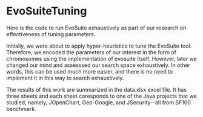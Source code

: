 # EvoSuiteTuning
Here is the code to run EvoSuite exhaustively as part of our research on effectiveness of tuning parameters.

Initially, we were about to apply hyper-heuristics to tune the EvoSuite tool. Therefore, we encoded the parameters of our interest in the form of chromosomes using the implementation of evosuite itself.
However, later we changed our mind and assesssed our search space exhaustively.
In other words, this can be used much more easier, and there is no need to implement it in this way to search exhaustively.

The results of this work are summarized in the data.xlsx excel file. It has three sheets and each sheet coresponds to one of the Java projects that we studied, namely, JOpenChart, Geo-Google, and JSecurity--all from SF100 benchmark.
